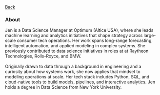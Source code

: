 [Back](https://zenjen-devs.github.io)

### About

<p align="left">  
Jen is a Data Science Manager at Optimum (Altice USA), where she leads machine learning and analytics initiatives that shape strategy across large-scale consumer tech operations. Her work spans long-range forecasting, intelligent automation, and applied modeling in complex systems. She previously contributed to  data science initiatives in roles at at Raytheon Technologies, Rolls-Royce, and BMW.
<br>  
<br>  
Originally drawn to data through a background in engineering and a curiosity about how systems work, she now applies that mindset to modeling operations at scale. Her tech stack includes Python, SQL, and cloud-native tools to build models, pipelines, and interactive analytics. Jen holds a degree in Data Science from New York University.
</p>






